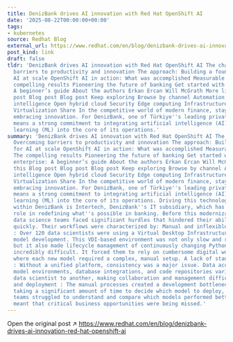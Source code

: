 ```yaml
---
title: DenizBank drives AI innovation with Red Hat OpenShift AI
date: '2025-08-22T00:00:00+00:00'
tags:
- kubernetes
source: Redhat Blog
external_url: https://www.redhat.com/en/blog/denizbank-drives-ai-innovation-red-hat-openshift-ai
post_kind: link
draft: false
tldr: 'DenizBank drives AI innovation with Red Hat OpenShift AI The challenge: Overcoming
  barriers to productivity and innovation The approach: Building a foundation for
  AI at scale OpenShift AI in action: What was accomplished Measurable success: The
  compelling results Pioneering the future of banking Get started with AI for enterprise:
  A beginner’s guide About the authors Erkan Ercan Will McGrath More like this Blog
  post Blog post Blog post Keep exploring Browse by channel Automation Artificial
  intelligence Open hybrid cloud Security Edge computing Infrastructure Applications
  Virtualization Share In the competitive world of modern finance, staying ahead means
  embracing innovation. For DenizBank, one of Türkiye''s leading private banks, this
  means a strong commitment to integrating artificial intelligence (AI) and machine
  learning (ML) into the core of its operations.'
summary: 'DenizBank drives AI innovation with Red Hat OpenShift AI The challenge:
  Overcoming barriers to productivity and innovation The approach: Building a foundation
  for AI at scale OpenShift AI in action: What was accomplished Measurable success:
  The compelling results Pioneering the future of banking Get started with AI for
  enterprise: A beginner’s guide About the authors Erkan Ercan Will McGrath More like
  this Blog post Blog post Blog post Keep exploring Browse by channel Automation Artificial
  intelligence Open hybrid cloud Security Edge computing Infrastructure Applications
  Virtualization Share In the competitive world of modern finance, staying ahead means
  embracing innovation. For DenizBank, one of Türkiye''s leading private banks, this
  means a strong commitment to integrating artificial intelligence (AI) and machine
  learning (ML) into the core of its operations. Driving this technological evolution
  within DenizBank is Intertech, DenizBank''s IT subsidiary, which has played a key
  role in redefining what''s possible in banking. Before this modernization, DenizBank''s
  data science teams faced significant hurdles that hindered their ability to innovate
  quickly. Their workflows were characterized by: Manual and inflexible environments
  : Over 120 data scientists were using a Virtual Desktop Infrastructure (VDI) for
  model development. This VDI-based environment was not only slow and resource-intensive,
  but it also made lifecycle management of continuously changing Python libraries
  incredibly difficult. It forced them to rely on cumbersome digital workstations
  where each new model required a complex, manual setup. A lack of standardization
  : Without a unified platform, consistency was a major issue. Data access methods,
  model environments, database integrations, and code repositories varied from one
  data scientist to another, making collaboration and management difficult. Slow time-to-market
  and deployment : The manual processes created a development bottleneck. It was also
  taking a significant amount of time to decide which model to deploy, as business
  teams struggled to understand and compare which models performed better. This indecision
  meant that critical business opportunities were being missed.'
---
```

Open the original post ↗ https://www.redhat.com/en/blog/denizbank-drives-ai-innovation-red-hat-openshift-ai
